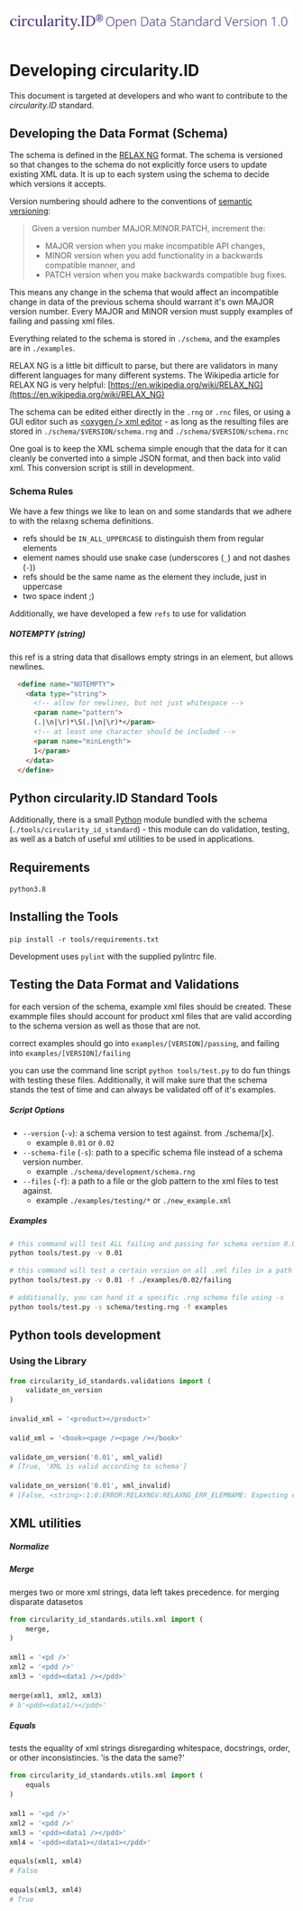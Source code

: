 
![circularity.id Open Data Standard Version 1.0](logo.jpg)

# Developing circularity.ID

This document is targeted at developers and who want to contribute to the
_circularity.ID_ standard.

## Developing the Data Format (Schema)

The schema is defined in the [RELAX NG](https://relaxng.org/) format.
The schema is versioned so that changes to the schema do not explicitly force
users to update existing XML data. It is up to each system using the schema to
decide which versions it accepts.

Version numbering should adhere to the conventions of
[semantic versioning](https://semver.org/):

> Given a version number MAJOR.MINOR.PATCH, increment the:
> - MAJOR version when you make incompatible API changes,
> - MINOR version when you add functionality in a backwards compatible manner, and
> - PATCH version when you make backwards compatible bug fixes.

This means any change in the schema that would affect an incompatible change in
data of the previous schema should warrant it's own MAJOR version number. Every
MAJOR and MINOR version must supply examples of failing and passing xml files.

Everything related to the schema is stored in `./schema`, and the examples are
in `./examples`.

RELAX NG is a little bit difficult to parse, but there are validators in many
different languages for many different systems. The Wikipedia article for
RELAX NG is very helpful:
[https://en.wikipedia.org/wiki/RELAX_NG](https://en.wikipedia.org/wiki/RELAX_NG)

The schema can be edited either directly in the `.rng` or `.rnc` files,
or using a GUI editor such as
[\<oxygen \/\> xml editor](https://www.oxygenxml.com/) - as long as the
resulting files are stored in `./schema/$VERSION/schema.rng` and
`./schema/$VERSION/schema.rnc`

One goal is to keep the XML schema simple enough that the data for it can
cleanly be converted into a simple JSON format, and then back into valid xml.
This conversion script is still in development.

### Schema Rules

We have a few things we like to lean on and some standards that we adhere to
with the relaxng schema definitions.

- refs should be `IN_ALL_UPPERCASE` to distinguish them from regular elements
- element names should use snake case (underscores (`_`) and not dashes (`-`))
- refs should be the same name as the element they include, just in uppercase
- two space indent ;)

Additionally, we have developed a few `refs` to use for validation

##### NOTEMPTY (string)

this ref is a string data that disallows empty strings in an element, but
allows newlines.

```html
  <define name="NOTEMPTY">
    <data type="string">
      <!-- allow for newlines, but not just whitespace -->
      <param name="pattern">
      (.|\n|\r)*\S(.|\n|\r)*</param>
      <!-- at least one character should be included -->
      <param name="minLength">
      1</param>
    </data>
  </define>
```

## Python circularity.ID Standard Tools

Additionally, there is a small [Python](https://python.org/) module bundled
with the schema (`./tools/circularity_id_standard`) - this module can do
validation, testing, as well as a batch of useful xml utilities to be used
in applications.

## Requirements

```
python3.8
```
## Installing the Tools

`pip install -r tools/requirements.txt`

Development uses `pylint` with the supplied pylintrc file.

## Testing the Data Format and Validations

for each version of the schema, example xml files should be created.  These exammple files should account for product xml files that are valid according to the schema version as well as those that are not.

correct examples should go into `examples/[VERSION]/passing`, and failing into `examples/[VERSION]/failing`

you can use the command line script `python tools/test.py` to do fun things with testing these files. Additionally, it will make sure that the schema stands the test of time and can always be validated off of it's examples.

##### Script Options

- `--version` (`-v`): a schema version to test against.  from ./schema/[x].
  - example `0.01` or `0.02`
- `--schema-file` (`-s`): path to a specific schema file instead of a schema version number.
  - example `./schema/development/schema.rng`
- `--files` (`-f`): a path to a file or the glob pattern to the xml files to test against.
  - example `./examples/testing/*` or `./new_example.xml`

##### Examples

```bash
# this command will test ALL failing and passing for schema version 0.01
python tools/test.py -v 0.01
```

```bash
# this command will test a certain version on all .xml files in a path
python tools/test.py -v 0.01 -f ./examples/0.02/failing
```

```bash
# additionally, you can hand it a specific .rng schema file using -s
python tools/test.py -s schema/testing.rng -f examples
```


## Python tools development

### Using the Library

```python
from circularity_id_standards.validations import (
    validate_on_version
)

invalid_xml = '<product></product>'

valid_xml = '<book><page /><page /></book>'

validate_on_version('0.01', xml_valid)
# [True, 'XML is valid according to schema']

validate_on_version('0.01', xml_invalid)
# [False, <string>:1:0:ERROR:RELAXNGV:RELAXNG_ERR_ELEMNAME: Expecting element book, got product]
```


## XML utilities

##### Normalize

##### Merge

merges two or more xml strings, data left takes precedence.  for merging disparate datasetos

```python
from circularity_id_standards.utils.xml import (
    merge,
)

xml1 = '<pd />'
xml2 = '<pdd />'
xml3 = '<pdd><data1 /></pdd>'

merge(xml1, xml2, xml3)
# b'<pdd><data1/></pdd>'
```

##### Equals

tests the equality of xml strings disregarding whitespace, docstrings, order, or other inconsistincies.  'is the data the same?'

```python
from circularity_id_standards.utils.xml import (
    equals
)

xml1 = '<pd />'
xml2 = '<pdd />'
xml3 = '<pdd><data1 /></pdd>'
xml4 = '<pdd><data1></data1></pdd>'

equals(xml1, xml4)
# False

equals(xml3, xml4)
# True
```

